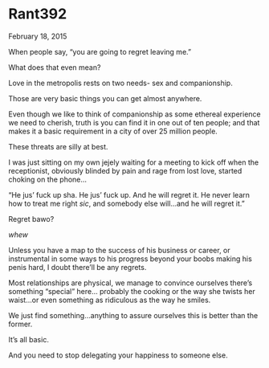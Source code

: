 # Rant392


February 18, 2015

When people say, “you are going to regret leaving me.”

What does that even mean?

Love in the metropolis rests on two needs- sex and companionship.

Those are very basic things you can get almost anywhere.

Even though we like to think of companionship as some ethereal experience we need to cherish, truth is you can find it in one out of ten people; and that makes it a basic requirement in a city of over 25 million people.

These threats are silly at best. 

I was just sitting on my own jejely waiting for a meeting to kick off when the receptionist, obviously blinded by pain and rage from lost love, started choking on the phone...

“He jus’ fuck up sha. He jus’ fuck up. And he will regret it. He never learn how to treat me right *sic*, and somebody else will…and he will regret it.”

Regret bawo?

*whew*

Unless you have a map to the success of his business or career, or instrumental in some ways to his progress beyond your boobs making his penis hard, I doubt there’ll be any regrets. 

Most relationships are physical, we manage to convince ourselves there’s something “special” here… probably the cooking or the way she twists her waist…or even something as ridiculous as the way he smiles. 

We just find something…anything to assure ourselves this is better than the former.

It’s all basic.

And you need to stop delegating your happiness to someone else.